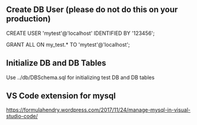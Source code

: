 ## Create DB User (please do not do this on your production)

CREATE USER 'mytest'@'localhost' IDENTIFIED BY '123456';

GRANT ALL ON my_test.* TO 'mytest'@'localhost';

## Initialize DB and DB Tables
Use ../db/DBSchema.sql for initializing test DB and DB tables

## VS Code extension for mysql
https://formulahendry.wordpress.com/2017/11/24/manage-mysql-in-visual-studio-code/